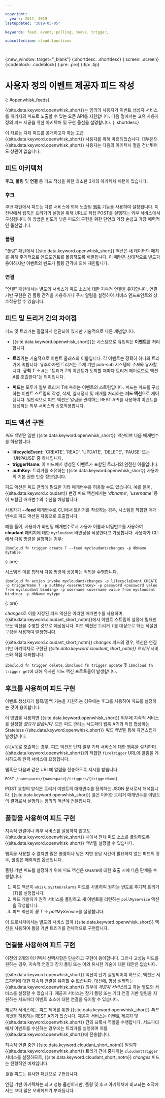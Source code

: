 ```yaml
---

copyright:
  years: 2017, 2019
lastupdated: "2019-03-05"

keywords: feed, event, polling, hooks, trigger, 

subcollection: cloud-functions

---
```


{:new_window: target="_blank"}
{:shortdesc: .shortdesc}
{:screen: .screen}
{:codeblock: .codeblock}
{:pre: .pre}
{:tip: .tip}

# 사용자 정의 이벤트 제공자 피드 작성
{: #openwhisk_feeds}

{{site.data.keyword.openwhisk_short}}는 임의의 사용자가 이벤트 생성자 서비스를 패키지의 피드로 노출할 수 있는 오픈 API를 지원합니다. 다음 절에서는 고유 사용자 정의 피드 제공을 위한 아키텍처 및 구현 옵션을 설명합니다.
{: shortdesc}

이 자료는 자체 피드를 공개하고자 하는 고급 {{site.data.keyword.openwhisk_short}} 사용자를 위해 마련되었습니다. 대부분의 {{site.data.keyword.openwhisk_short}} 사용자는 다음의 아키텍처 절을 건너뛰어도 상관이 없습니다.

## 피드 아키텍처

**후크**, **폴링** 및 **연결** 등 피드 작성을 위한 최소한 3개의 아키텍처 패턴이 있습니다.

### 후크
*후크* 패턴에서 피드는 다른 서비스에 의해 노출된 [웹훅](https://en.wikipedia.org/wiki/Webhook) 기능을 사용하여 설정됩니다.   이 전략에서 웹축은 트리거의 실행을 위해 URL로 직접 POST를 실행하는 외부 서비스에서 구성됩니다. 이 방법은 빈도가 낮은 피드의 구현을 위한 단연코 가장 손쉽고 가장 매력적인 옵션입니다.



### 폴링
"폴링" 패턴에서 {{site.data.keyword.openwhisk_short}} 액션은 새 데이터의 페치를 위해 주기적으로 엔드포인트를 폴링하도록 배열됩니다. 이 패턴은 상대적으로 빌드가 용이하지만 이벤트의 빈도가 폴링 간격에 의해 제한됩니다.

### 연결
"연결" 패턴에서는 별도의 서비스가 피드 소스에 대한 지속적 연결을 유지합니다. 연결 기반 구현은 긴 폴링 간격을 사용하거나 푸시 알림을 설정하여 서비스 엔드포인트와 상호작용할 수 있습니다.





## 피드 및 트리거 간의 차이점

피드 및 트리거는 밀접하게 연관되어 있지만 기술적으로 다른 개념입니다.   

- {{site.data.keyword.openwhisk_short}}는 시스템으로 유입되는 **이벤트**를 처리합니다.

- **트리거**는 기술적으로 이벤트 클래스의 이름입니다. 각 이벤트는 정확히 하나의 트리거에 속합니다. 유추하자면 트리거는 주제 기반 pub-sub 시스템의 *주제*와 유사합니다. **규칙** *T -> A*는 "트리거 *T*의 이벤트가 도착할 때마다 트리거 페이로드로 액션 *A*를 호출한다"는 의미입니다.

- **피드**는 모두가 일부 트리거 *T*에 속하는 이벤트의 스트림입니다. 피드는 피드를 구성하는 이벤트 스트림의 작성, 삭제, 일시정지 및 재개를 처리하는 **피드 액션**으로 제어됩니다. 일반적으로 피드 액션은 알림을 관리하는 REST API를 사용하여 이벤트를 생성하는 외부 서비스와 상호작용합니다.

##  피드 액션 구현

*피드 액션*은 일반 {{site.data.keyword.openwhisk_short}} *액션*이며 다음 매개변수를 허용합니다.
* **lifecycleEvent**: 'CREATE', 'READ', 'UPDATE', 'DELETE', 'PAUSE' 또는 'UNPAUSE' 중 하나입니다.
* **triggerName**: 이 피드에서 생성된 이벤트가 포함된 트리거의 완전한 이름입니다.
* **authKey**: 트리거를 소유하는 {{site.data.keyword.openwhisk_short}} 사용자의 기본 권한 인증 정보입니다.

피드 액션은 피드 관리에 필요한 기타 매개변수를 허용할 수도 있습니다. 예를 들어, {{site.data.keyword.cloudant}} 변경 피드 액션에서는 *'dbname'*, *'username'* 등이 포함된 매개변수의 수신을 예상합니다.

사용자가 **--feed** 매개변수로 CLI에서 트리거를 작성하는 경우, 시스템은 적합한 매개변수로 피드 액션을 자동으로 호출합니다.

예를 들어, 사용자가 바인딩 매개변수로서 사용자 이름과 비밀번호를 사용하여 **cloudant** 패키지에 대한 `mycloudant` 바인딩을 작성한다고 가정합니다. 사용자가 CLI에서 다음 명령을 실행하는 경우:
```
ibmcloud fn trigger create T --feed mycloudant/changes -p dbName myTable
```
{: pre}

시스템은 이를 틈타서 다음 명령에 상응하는 작업을 수행합니다.
```
ibmcloud fn action invoke mycloudant/changes -p lifecycleEvent CREATE -p triggerName T -p authKey <userAuthKey> -p password <password value from mycloudant binding> -p username <username value from mycloudant binding> -p dbName mytype
```
{: pre}

*changes*로 이름 지정된 피드 액션은 이러한 매개변수를 사용하며, {{site.data.keyword.cloudant_short_notm}}에서 이벤트 스트림의 설정에 필요한 모든 액션을 수행할 것으로 예상됩니다. 피드 액션은 트리거 *T*를 대상으로 하는 적절한 구성을 사용하여 발생합니다.

{{site.data.keyword.cloudant_short_notm}} *changes* 피드의 경우, 액션은 연결 기반 아키텍처로 구현된 *{{site.data.keyword.cloudant_short_notm}} 트리거* 서비스와 직접 대화합니다.

`ibmcloud fn trigger delete`, `ibmcloud fn trigger update` 및 `ibmcloud fn trigger get`에 대해 유사한 피드 액션 프로토콜이 발생합니다.

## 후크를 사용하여 피드 구현

이벤트 생성자가 웹훅/콜백 기능을 지원하는 경우에는 후크를 사용하여 피드를 설정하는 것이 용이합니다.

이 방법을 사용하면 {{site.data.keyword.openwhisk_short}} 외부에 지속적 서비스를 설정할 _필요가 없습니다_. 모든 피드 관리는 서드파티 웹훅 API와 직접 협상하는 Stateless {{site.data.keyword.openwhisk_short}} *피드 액션*을 통해 자연스럽게 발생합니다. 

`CREATE`로 호출하는 경우, 피드 액션은 단지 일부 기타 서비스에 대한 웹훅을 설치하며 {{site.data.keyword.openwhisk_short}}의 적합한 `fireTrigger` URL에 알림을 게시하도록 원격 서비스에 요청합니다.

웹훅은 다음과 같은 URL에 알림을 전송하도록 지시를 받습니다.

`POST /namespaces/{namespace}/triggers/{triggerName}`

POST 요청의 양식은 트리거 이벤트의 매개변수를 정의하는 JSON 문서로서 해석됩니다. {{site.data.keyword.openwhisk_short}} 룰은 이러한 트리거 매개변수를 이벤트의 결과로서 실행되는 임의의 액션에 전달합니다.

## 폴링을 사용하여 피드 구현

지속적 연결이나 외부 서비스를 설정하지 않고도 {{site.data.keyword.openwhisk_short}} 내에서 전체 피드 소스를 폴링하도록 {{site.data.keyword.openwhisk_short}} *액션*을 설정할 수 있습니다.

웹훅을 사용할 수 없지만 많은 볼륨이나 낮은 지연 응답 시간이 필요하지 않는 피드의 경우, 폴링은 매력적인 옵션입니다.

폴링 기반 피드를 설정하기 위해 피드 액션은 `CREATE`에 대한 호출 시에 다음 단계를 수행합니다.

1. 피드 액션이 `whisk.system/alarms` 피드를 사용하여 원하는 빈도로 주기적 트리거(*T*)를 설정합니다.
2. 피드 개발자가 원격 서비스를 폴링하고 새 이벤트를 리턴하는 `pollMyService` 액션을 작성합니다.
3. 피드 액션이 *룰* *T -> pollMyService*를 설정합니다.

이 프로시저에서는 별도의 서비스 없이 {{site.data.keyword.openwhisk_short}} 액션을 사용하여 폴링 기반 트리거를 전체적으로 구현합니다.

## 연결을 사용하여 피드 구현

이전의 2개의 아키텍처 선택사항은 단순하고 구현이 용이합니다. 그러나 고성능 피드를 원하는 경우, 지속적 연결과 장기 폴링 또는 이와 유사한 기술에 대한 대안은 없습니다.

{{site.data.keyword.openwhisk_short}} 액션이 단기 실행되어야 하므로, 액션은 서드파티에 대한 지속적 연결을 유지할 수 없습니다. 대신에, 항상 실행되는 {{site.data.keyword.openwhisk_short}} 외부에 *제공자 서비스*라고 하는 별도의 서비스를 설정할 수 있습니다. 제공자 서비스는 장기 폴링 또는 기타 연결 기반 알림을 지원하는 서드파티 이벤트 소스에 대한 연결을 유지할 수 있습니다.

제공자 서비스에는 피드 제어를 위한 {{site.data.keyword.openwhisk_short}} *피드 액션*을 허용하는 REST API가 있습니다. 제공자 서비스는 이벤트 제공자 및 {{site.data.keyword.openwhisk_short}} 간의 프록시 역할을 수행합니다. 서드파티에서 이벤트를 수신하는 경우에는 트리거를 실행하여 이를 {{site.data.keyword.openwhisk_short}}에 전송합니다.

지속적 연결 중인 {{site.data.keyword.cloudant_short_notm}} 알림과 {{site.data.keyword.openwhisk_short}} 트리거 간에 중재하는 `cloudanttrigger` 서비스를 설정하므로, {{site.data.keyword.cloudant_short_notm}} *changes* 피드는 전형적인 예제입니다.


*알람* 피드는 유사한 패턴으로 구현됩니다.

연결 기반 아키텍처는 최고 성능 옵션이지만, 폴링 및 후크 아키텍처에 비교되는 조작에서는 보다 많은 오버헤드가 부과됩니다.
